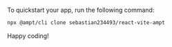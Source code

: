 To quickstart your app, run the following command: 

```bash
npx @ampt/cli clone sebastian234493/react-vite-ampt
```

Happy coding!